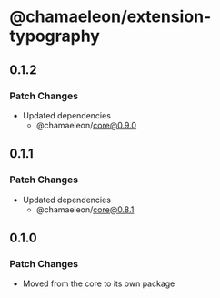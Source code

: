 # @chamaeleon/extension-typography

## 0.1.2

### Patch Changes

- Updated dependencies
  - @chamaeleon/core@0.9.0

## 0.1.1

### Patch Changes

- Updated dependencies
  - @chamaeleon/core@0.8.1

## 0.1.0

### Patch Changes

- Moved from the core to its own package
